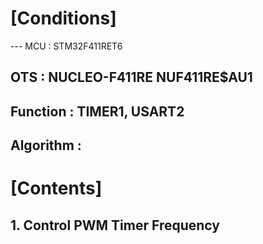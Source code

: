 # [Conditions]
--- MCU           : STM32F411RET6<br/>
## OTS           : NUCLEO-F411RE NUF411RE$AU1<br/>
## Function      : TIMER1, USART2<br/>
## Algorithm     : <br/>

# [Contents]
## 1. Control PWM Timer Frequency<br/>

